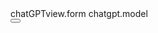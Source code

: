 

<?xml version="1.0" encoding="utf-8"?>
<odoo>
	<data>
		<!-- Görünüm Tanımı -->
		<record id="view_chatgpt_model_form" model="ir.ui.view">
			<field name="name">
				chatGPTview.form
			</field>
			<field name="model">
				chatgpt.model
			</field>
			<field name="arch" type="xml">
				<form string="ChatGPT Model">
					<field name="user_input" />
					<field name="output_message" />
					<button name="send_user_input" string="Generate Response" type="object" class="btn-primary" />
				</form>
			</field>
		</record>
	</data>
</odoo>
